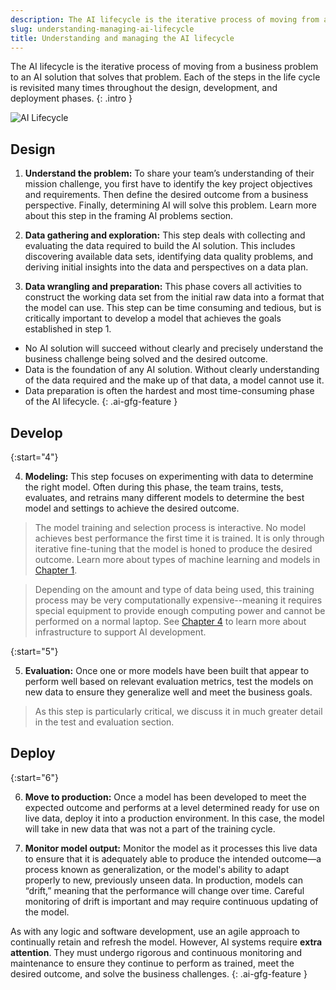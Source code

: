 ```yaml
---
description: The AI lifecycle is the iterative process of moving from a business problem to an AI solution that solves that problem. Each of the steps in the life cycle is revisited many times throughout the design, development, and deployment phases.
slug: understanding-managing-ai-lifecycle
title: Understanding and managing the AI lifecycle
---
```

The AI lifecycle is the iterative process of moving from a business problem to an AI solution that solves that problem. Each of the steps in the life cycle is revisited many times throughout the design, development, and deployment phases.
{: .intro }

![AI Lifecycle](../images/ai-life-cycle.png)

## Design
1. **Understand the problem:** To share your team’s understanding of their mission challenge, you first have to identify the key project objectives and requirements. Then define the desired outcome from a business perspective. Finally, determining AI will solve this problem. Learn more about this step in the framing AI problems section.

2. **Data gathering and exploration:** This step deals with collecting and evaluating the data required to build the AI solution. This includes discovering available data sets, identifying data quality problems, and deriving initial insights into the data and perspectives on a data plan.

3. **Data wrangling and preparation:** This phase covers all activities to construct the working data set from the initial raw data into a format that the model can use. This step can be time consuming and tedious, but is critically important to develop a model that achieves the goals established in step 1. 

- No AI solution will succeed without clearly and precisely understand the business challenge being solved and the desired outcome. 
- Data is the foundation of any AI solution. Without clearly understanding of the data required and the make up of that data, a model cannot use it.
- Data preparation is often the hardest and most time-consuming phase of the AI lifecycle.
{: .ai-gfg-feature }


## Develop

{:start="4"}

4. **Modeling:** This step focuses on experimenting with data to determine the right model. Often during this phase, the team trains, tests, evaluates, and retrains many different models to determine the best model and settings to achieve the desired outcome. 

> The model training and selection process is interactive. No model achieves best performance the first time it is trained. It is only through iterative fine-tuning that the model is honed to produce the desired outcome.  Learn more about types of machine learning and models in [Chapter 1](../what-is-ai-key-terminology). 

> Depending on the amount and type of data being used, this training process may be very computationally expensive--meaning it requires special equipment to provide enough computing power and cannot be performed on a normal laptop. See [Chapter 4](../cultivating-data-technology) to learn more about infrastructure to support AI development.

{:start="5"}

5. **Evaluation:** Once one or more models have been built that appear to perform well based on relevant evaluation metrics, test the models on new data to ensure they generalize well and meet the business goals. 

> As this step is particularly critical, we discuss it in much greater detail in the test and evaluation section.

## Deploy

{:start="6"}

6. **Move to production:** Once a model has been developed to meet the expected outcome and performs at a level determined ready for use on live data, deploy it into a production environment. In this case, the model will take in new data that was not a part of the training cycle. 

7. **Monitor model output:** Monitor the model as it processes this live data to ensure that it is adequately able to produce the intended outcome—a process known as generalization, or the model's ability to adapt properly to new, previously unseen data. In production, models can “drift,” meaning that the performance will change over time. Careful monitoring of drift is important and may require continuous updating of the model.

As with any logic and software development, use an agile approach to continually retain and refresh the model. However, AI systems require **extra attention**. They must undergo rigorous and continuous monitoring and maintenance to ensure they continue to perform as trained, meet the desired outcome, and solve the business challenges.
{: .ai-gfg-feature }






